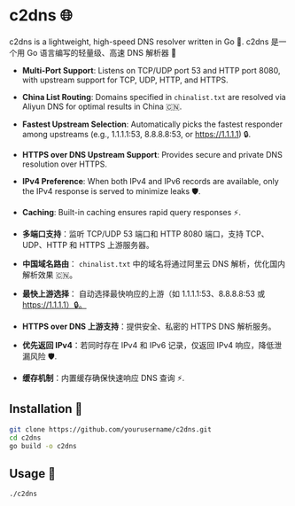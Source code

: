 # c2dns 🌐

c2dns is a lightweight, high-speed DNS resolver written in Go 🚀. c2dns 是一个用 Go 语言编写的轻量级、高速 DNS 解析器 🚀

- **Multi-Port Support**: Listens on TCP/UDP port 53 and HTTP port 8080, with upstream support for TCP, UDP, HTTP, and HTTPS.
- **China List Routing**: Domains specified in `chinalist.txt` are resolved via Aliyun DNS for optimal results in China 🇨🇳.
- **Fastest Upstream Selection**: Automatically picks the fastest responder among upstreams (e.g., 1.1.1.1:53, 8.8.8.8:53, or https://1.1.1.1) 🔒.
- **HTTPS over DNS Upstream Support**: Provides secure and private DNS resolution over HTTPS.
- **IPv4 Preference**: When both IPv4 and IPv6 records are available, only the IPv4 response is served to minimize leaks 🛡️.
- **Caching**: Built-in caching ensures rapid query responses ⚡.

- **多端口支持**：监听 TCP/UDP 53 端口和 HTTP 8080 端口，支持 TCP、UDP、HTTP 和 HTTPS 上游服务器。
- **中国域名路由**： `chinalist.txt` 中的域名将通过阿里云 DNS 解析，优化国内解析效果 🇨🇳。
- **最快上游选择**： 自动选择最快响应的上游（如 1.1.1.1:53、8.8.8.8:53 或 https://1.1.1.1）🔒。
- **HTTPS over DNS 上游支持**：提供安全、私密的 HTTPS DNS 解析服务。
- **优先返回 IPv4**：若同时存在 IPv4 和 IPv6 记录，仅返回 IPv4 响应，降低泄漏风险 🛡️.
- **缓存机制**：内置缓存确保快速响应 DNS 查询 ⚡.

## Installation 🔧

```bash
git clone https://github.com/yourusername/c2dns.git
cd c2dns
go build -o c2dns
```

## Usage 📖

```bash
./c2dns 
```